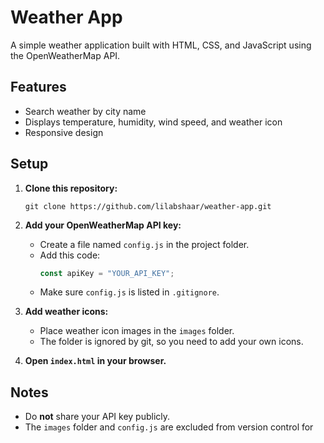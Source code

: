 # Weather App

A simple weather application built with HTML, CSS, and JavaScript using the OpenWeatherMap API.

## Features

- Search weather by city name
- Displays temperature, humidity, wind speed, and weather icon
- Responsive design

## Setup

1. **Clone this repository:**
   ```
   git clone https://github.com/lilabshaar/weather-app.git
   ```

2. **Add your OpenWeatherMap API key:**
   - Create a file named `config.js` in the project folder.
   - Add this code:
     ```javascript
     const apiKey = "YOUR_API_KEY";
     ```
   - Make sure `config.js` is listed in `.gitignore`.

3. **Add weather icons:**
   - Place weather icon images in the `images` folder.
   - The folder is ignored by git, so you need to add your own icons.

4. **Open `index.html` in your browser.**

## Notes

- Do **not** share your API key publicly.
- The `images` folder and `config.js` are excluded from version control for
